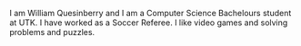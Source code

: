 I am William Quesinberry and I am a Computer Science Bachelours student at UTK. I have worked as a Soccer Referee. I like video games and solving problems and puzzles.
